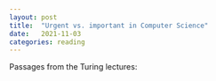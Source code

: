 ```yaml
---
layout: post
title:  "Urgent vs. important in Computer Science"
date:   2021-11-03
categories: reading
---
```


Passages from the Turing lectures:


